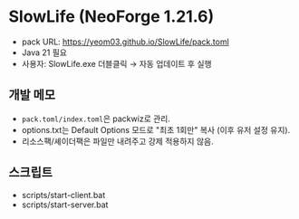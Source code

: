 # SlowLife (NeoForge 1.21.6)

- pack URL: https://yeom03.github.io/SlowLife/pack.toml
- Java 21 필요
- 사용자: SlowLife.exe 더블클릭 → 자동 업데이트 후 실행

## 개발 메모
- `pack.toml/index.toml`은 packwiz로 관리.
- options.txt는 Default Options 모드로 "최초 1회만" 복사 (이후 유저 설정 유지).
- 리소스팩/셰이더팩은 파일만 내려주고 강제 적용하지 않음.

## 스크립트
- scripts/start-client.bat
- scripts/start-server.bat
